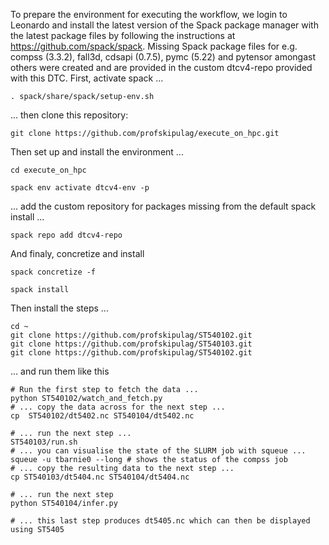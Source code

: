 To prepare the environment for executing the workflow, we login to Leonardo and install the latest version of the Spack package manager with the latest package files by following the instructions at  https://github.com/spack/spack. Missing Spack package files for e.g. compss (3.3.2), fall3d, cdsapi (0.7.5), pymc (5.22) and pytensor amongast others were created and are provided in the custom dtcv4-repo provided with this DTC. First, activate spack ...

```
. spack/share/spack/setup-env.sh
```
... then clone this repository:

```
git clone https://github.com/profskipulag/execute_on_hpc.git
```
Then set up and install the environment ...

```
cd execute_on_hpc

spack env activate dtcv4-env -p

```
... add the custom repository for packages missing from the default spack install ...

```
spack repo add dtcv4-repo
```

And finaly, concretize and install

```
spack concretize -f

spack install
```

Then install the steps ...

```
cd ~
git clone https://github.com/profskipulag/ST540102.git
git clone https://github.com/profskipulag/ST540103.git
git clone https://github.com/profskipulag/ST540102.git
```
... and run them like this

```
# Run the first step to fetch the data ...
python ST540102/watch_and_fetch.py
# ... copy the data across for the next step ...
cp  ST540102/dt5402.nc ST540104/dt5402.nc

# ... run the next step ...
ST540103/run.sh
# ... you can visualise the state of the SLURM job with squeue ...
squeue -u tbarnie0 --long # shows the status of the compss job
# ... copy the resulting data to the next step ...
cp ST540103/dt5404.nc ST540104/dt5404.nc

# ... run the next step
python ST540104/infer.py

# ... this last step produces dt5405.nc which can then be displayed using ST5405
```



